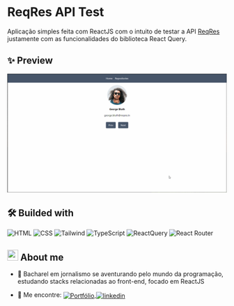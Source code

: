 # ReqRes API Test

Aplicação simples feita com ReactJS com o intuito de testar a API [ReqRes](https://reqres.in) justamente com as funcionalidades do biblioteca React Query.

## ✨ Preview

<img src="./preview.gif">

## 🛠 Builded with

![HTML](https://img.shields.io/badge/-HTML-05122A?style=flat&logo=HTML5)
![CSS](https://img.shields.io/badge/-CSS-05122A?style=flat&logo=CSS3&logoColor=1572B6)
![Tailwind](https://img.shields.io/badge/-Tailwind-05122A?style=flat&logo=TailwindCSS)
![TypeScript](https://img.shields.io/badge/-TypeScript-05122A?style=flat&logo=typescript)
![ReactQuery](https://img.shields.io/badge/-ReactQuery-05122A?style=flat&logo=ReactQuery)
![React Router](https://img.shields.io/badge/-ReactRouter-05122A?style=flat&logo=ReactRouter)

## <img src="https://raw.githubusercontent.com/kaueMarques/kaueMarques/master/hi.gif" width="25px" height="25px"> About me

- 👤 Bacharel em jornalismo se aventurando pelo mundo da programação, estudando stacks relacionadas ao front-end, focado em ReactJS

- 🔭 Me encontre: <a href="https://josesouzaa.github.io" target="_blank">
  <img align="center" src="https://img.shields.io/badge/Portf%C3%B3lio-Jos%C3%A9%20de%20Souza-05122A?style=flat" alt="Portfólio"/>
  </a> <a href="https://www.linkedin.com/in/jose-de-souza/" target="_blank">
  <img align="center" src="https://img.shields.io/badge/-José_de_Souza-05122A?style=flat&logo=linkedin" alt="linkedin"/>
  </a>
